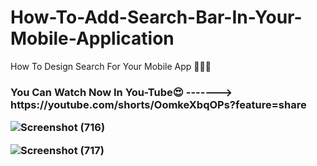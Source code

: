 # How-To-Add-Search-Bar-In-Your-Mobile-Application
How To Design Search For Your Mobile App 🔎📲💥

<h3> You Can Watch Now In You-Tube😍 -------> https://youtube.com/shorts/OomkeXbqOPs?feature=share
  
![Screenshot (716)](https://github.com/SE-LAPS/How-To-Add-Search-Bar-In-Your-Mobile-Application/assets/87580847/a1ace459-f871-4d1a-9322-ccf594e5ba61)

![Screenshot (717)](https://github.com/SE-LAPS/How-To-Add-Search-Bar-In-Your-Mobile-Application/assets/87580847/f9db32b8-39de-402c-859b-eb248ff96cb2)
